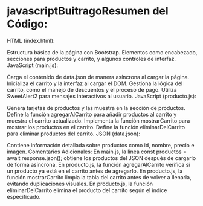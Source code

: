# javascriptBuitragoResumen del Código:
HTML (index.html):

Estructura básica de la página con Bootstrap.
Elementos como encabezado, secciones para productos y carrito, y algunos controles de interfaz.
JavaScript (main.js):

Carga el contenido de data.json de manera asíncrona al cargar la página.
Inicializa el carrito y la interfaz al cargar el DOM.
Gestiona la lógica del carrito, como el manejo de descuentos y el proceso de pago.
Utiliza SweetAlert2 para mensajes interactivos al usuario.
JavaScript (producto.js):

Genera tarjetas de productos y las muestra en la sección de productos.
Define la función agregarAlCarrito para añadir productos al carrito y muestra el carrito actualizado.
Implementa la función mostrarCarrito para mostrar los productos en el carrito.
Define la función eliminarDelCarrito para eliminar productos del carrito.
JSON (data.json):

Contiene información detallada sobre productos como id, nombre, precio e imagen.
Comentarios Adicionales:
En main.js, la línea const productos = await response.json(); obtiene los productos del JSON después de cargarlo de forma asíncrona.
En producto.js, la función agregarAlCarrito verifica si un producto ya está en el carrito antes de agregarlo.
En producto.js, la función mostrarCarrito limpia la tabla del carrito antes de volver a llenarla, evitando duplicaciones visuales.
En producto.js, la función eliminarDelCarrito elimina el producto del carrito según el índice especificado.
